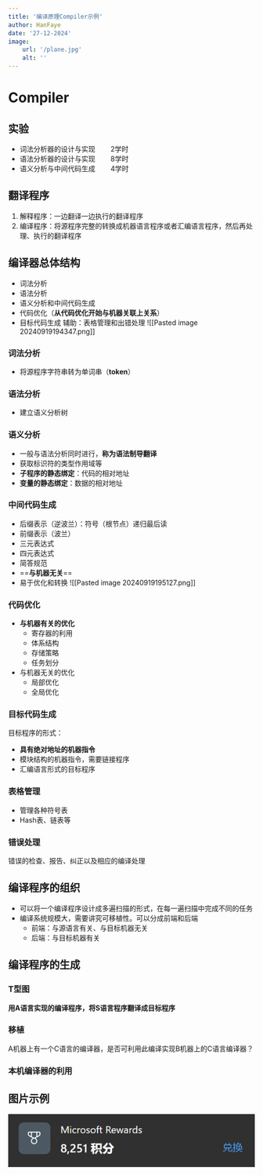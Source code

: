 ```yaml
---
title: '编译原理Compiler示例'
author: HanFaye
date: '27-12-2024'
image:
    url: '/plane.jpg'
    alt: ''
---
```

# Compiler


## 实验
- 词法分析器的设计与实现        2学时
- 语法分析器的设计与实现        8学时
- 语义分析与中间代码生成        4学时

## 翻译程序
1. 解释程序：一边翻译一边执行的翻译程序
2. 编译程序：将源程序完整的转换成机器语言程序或者汇编语言程序，然后再处理、执行的翻译程序
## 编译器总体结构
- 词法分析
- 语法分析
- 语义分析和中间代码生成
- 代码优化（**从代码优化开始与机器关联上关系**）
- 目标代码生成
辅助：表格管理和出错处理
![[Pasted image 20240919194347.png]]
### 词法分析
- 将源程序字符串转为单词串（**token**）
### 语法分析
- 建立语义分析树
### 语义分析
- 一般与语法分析同时进行，**称为语法制导翻译**
- 获取标识符的类型作用域等
- **子程序的静态绑定**：代码的相对地址
- **变量的静态绑定**：数据的相对地址
### 中间代码生成
- 后缀表示（逆波兰）：符号（根节点）递归最后读
- 前缀表示（波兰）
- 三元表达式
- 四元表达式
- 简答规范
- ==**与机器无关**==
- 易于优化和转换
![[Pasted image 20240919195127.png]]
### 代码优化
- **与机器有关的优化**
	- 寄存器的利用
	- 体系结构
	- 存储策略
	- 任务划分
- 与机器无关的优化
	- 局部优化
	- 全局优化
### 目标代码生成
目标程序的形式：
- **具有绝对地址的机器指令**
- 模块结构的机器指令，需要链接程序
- 汇编语言形式的目标程序
### 表格管理
- 管理各种符号表
- Hash表、链表等
### 错误处理
错误的检查、报告、纠正以及相应的编译处理

## 编译程序的组织
- 可以将一个编译程序设计成多遍扫描的形式，在每一遍扫描中完成不同的任务
- 编译系统规模大，需要讲究可移植性。可以分成前端和后端
	- 前端：与源语言有关、与目标机器无关
	- 后端：与目标机器有关
## 编译程序的生成
### T型图
**用A语言实现的编译程序，将S语言程序翻译成目标程序**
### 移植
A机器上有一个C语言的编译器，是否可利用此编译实现B机器上的C语言编译器？
### 本机编译器的利用

## 图片示例
![alt text](assets/image.png)

